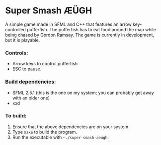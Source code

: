 # Super Smash ÆÜGH
A simple game made in SFML and C++ that features an arrow key-controlled pufferfish. The pufferfish has to eat food around the map while being chased by Gordon Ramsay. The game is currently in development, but it is playable.

### Controls:
* Arrow keys to control pufferfish
* ESC to pause.

### Build dependencies:
* SFML 2.5.1 (this is the one on my system; you can probably get away with an older one)
* xxd

### To build:
1. Ensure that the above dependencies are on your system.
2. Type `make` to build the program.
3. Run the executable with `~./super-smash-aeugh`.
